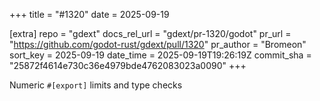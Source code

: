 +++
title = "#1320"
date = 2025-09-19

[extra]
repo = "gdext"
docs_rel_url = "gdext/pr-1320/godot"
pr_url = "https://github.com/godot-rust/gdext/pull/1320"
pr_author = "Bromeon"
sort_key = 2025-09-19
date_time = 2025-09-19T19:26:19Z
commit_sha = "25872f4614e730c36e4979bde4762083023a0090"
+++

Numeric `#[export]` limits and type checks
